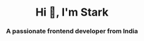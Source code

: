 <h1 align="center">Hi 👋, I'm Stark</h1>
<h3 align="center">A passionate frontend developer from India</h3>
